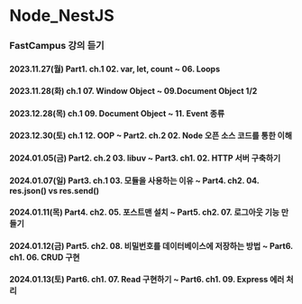 # Node_NestJS

### FastCampus 강의 듣기
#### 2023.11.27(월) Part1. ch.1 02. var, let, count ~ 06. Loops
#### 2023.11.28(화) ch.1 07. Window Object ~ 09.Document Object 1/2
#### 2023.12.28(목) ch.1 09. Document Object ~ 11. Event 종류
#### 2023.12.30(토) ch.1 12. OOP ~ Part2. ch.2 02. Node 오픈 소스 코드를 통한 이해
#### 2024.01.05(금) Part2. ch.2 03. libuv ~ Part3. ch1. 02. HTTP 서버 구축하기
#### 2024.01.07(일) Part3. ch.1 03. 모듈을 사용하는 이유 ~ Part4. ch2. 04. res.json() vs res.send()
#### 2024.01.11(목) Part4. ch2. 05. 포스트맨 설치 ~ Part5. ch2. 07. 로그아웃 기능 만들기
#### 2024.01.12(금) Part5. ch2. 08. 비밀번호를 데이터베이스에 저장하는 방법 ~ Part6. ch1. 06. CRUD 구현
#### 2024.01.13(토) Part6. ch1. 07. Read 구현하기 ~ Part6. ch1. 09. Express 에러 처리